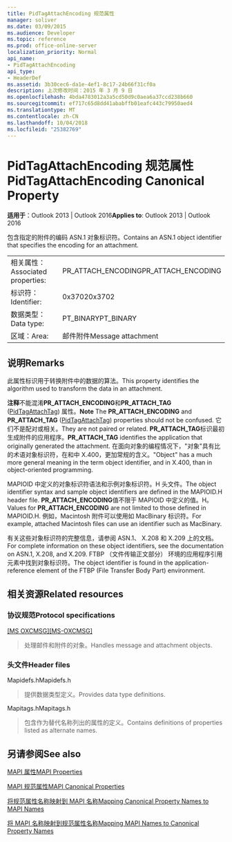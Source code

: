 ```yaml
---
title: PidTagAttachEncoding 规范属性
manager: soliver
ms.date: 03/09/2015
ms.audience: Developer
ms.topic: reference
ms.prod: office-online-server
localization_priority: Normal
api_name:
- PidTagAttachEncoding
api_type:
- HeaderDef
ms.assetid: 3b30cec6-da1e-4ef1-8c17-24b66f31cf0a
description: 上次修改时间：2015 年 3 月 9 日
ms.openlocfilehash: 4bda4783012a3a5cd50d9c0aea6a37ccd238b660
ms.sourcegitcommit: ef717c65d8dd41ababffb01eafc443c79950aed4
ms.translationtype: MT
ms.contentlocale: zh-CN
ms.lasthandoff: 10/04/2018
ms.locfileid: "25382769"
---
```

# <a name="pidtagattachencoding-canonical-property"></a><span data-ttu-id="7873c-103">PidTagAttachEncoding 规范属性</span><span class="sxs-lookup"><span data-stu-id="7873c-103">PidTagAttachEncoding Canonical Property</span></span>

  
  
<span data-ttu-id="7873c-104">**适用于**：Outlook 2013 | Outlook 2016</span><span class="sxs-lookup"><span data-stu-id="7873c-104">**Applies to**: Outlook 2013 | Outlook 2016</span></span> 
  
<span data-ttu-id="7873c-105">包含指定的附件的编码 ASN.1 对象标识符。</span><span class="sxs-lookup"><span data-stu-id="7873c-105">Contains an ASN.1 object identifier that specifies the encoding for an attachment.</span></span> 
  
|||
|:-----|:-----|
|<span data-ttu-id="7873c-106">相关属性：</span><span class="sxs-lookup"><span data-stu-id="7873c-106">Associated properties:</span></span>  <br/> |<span data-ttu-id="7873c-107">PR_ATTACH_ENCODING</span><span class="sxs-lookup"><span data-stu-id="7873c-107">PR_ATTACH_ENCODING</span></span>  <br/> |
|<span data-ttu-id="7873c-108">标识符：</span><span class="sxs-lookup"><span data-stu-id="7873c-108">Identifier:</span></span>  <br/> |<span data-ttu-id="7873c-109">0x3702</span><span class="sxs-lookup"><span data-stu-id="7873c-109">0x3702</span></span>  <br/> |
|<span data-ttu-id="7873c-110">数据类型：</span><span class="sxs-lookup"><span data-stu-id="7873c-110">Data type:</span></span>  <br/> |<span data-ttu-id="7873c-111">PT_BINARY</span><span class="sxs-lookup"><span data-stu-id="7873c-111">PT_BINARY</span></span>  <br/> |
|<span data-ttu-id="7873c-112">区域：</span><span class="sxs-lookup"><span data-stu-id="7873c-112">Area:</span></span>  <br/> |<span data-ttu-id="7873c-113">邮件附件</span><span class="sxs-lookup"><span data-stu-id="7873c-113">Message attachment</span></span>  <br/> |
   
## <a name="remarks"></a><span data-ttu-id="7873c-114">说明</span><span class="sxs-lookup"><span data-stu-id="7873c-114">Remarks</span></span>

<span data-ttu-id="7873c-115">此属性标识用于转换附件中的数据的算法。</span><span class="sxs-lookup"><span data-stu-id="7873c-115">This property identifies the algorithm used to transform the data in an attachment.</span></span>
  
 <span data-ttu-id="7873c-116">**注释**不能混淆**PR_ATTACH_ENCODING**和**PR_ATTACH_TAG** ([PidTagAttachTag](pidtagattachtag-canonical-property.md)) 属性。</span><span class="sxs-lookup"><span data-stu-id="7873c-116">**Note** The **PR_ATTACH_ENCODING** and **PR_ATTACH_TAG** ([PidTagAttachTag](pidtagattachtag-canonical-property.md)) properties should not be confused.</span></span> <span data-ttu-id="7873c-117">它们不是配对或相关。</span><span class="sxs-lookup"><span data-stu-id="7873c-117">They are not paired or related.</span></span> <span data-ttu-id="7873c-118">**PR_ATTACH_TAG**标识最初生成附件的应用程序。</span><span class="sxs-lookup"><span data-stu-id="7873c-118">**PR_ATTACH_TAG** identifies the application that originally generated the attachment.</span></span> <span data-ttu-id="7873c-119">在面向对象的编程情况下，"对象"具有比的术语对象标识符，在和中 X.400，更加常规的含义。</span><span class="sxs-lookup"><span data-stu-id="7873c-119">"Object" has a much more general meaning in the term object identifier, and in X.400, than in object-oriented programming.</span></span> 
  
<span data-ttu-id="7873c-120">MAPIOID 中定义的对象标识符语法和示例对象标识符。H 头文件。</span><span class="sxs-lookup"><span data-stu-id="7873c-120">The object identifier syntax and sample object identifiers are defined in the MAPIOID.H header file.</span></span> <span data-ttu-id="7873c-121">**PR_ATTACH_ENCODING**值不限于 MAPIOID 中定义的值。H。</span><span class="sxs-lookup"><span data-stu-id="7873c-121">Values for **PR_ATTACH_ENCODING** are not limited to those defined in MAPIOID.H.</span></span> <span data-ttu-id="7873c-122">例如，Macintosh 附件可以使用如 MacBinary 标识符。</span><span class="sxs-lookup"><span data-stu-id="7873c-122">For example, attached Macintosh files can use an identifier such as MacBinary.</span></span> 
  
<span data-ttu-id="7873c-123">有关这些对象标识符的完整信息，请参阅 ASN.1、 X.208 和 X.209 上的文档。</span><span class="sxs-lookup"><span data-stu-id="7873c-123">For complete information on these object identifiers, see the documentation on ASN.1, X.208, and X.209.</span></span> <span data-ttu-id="7873c-124">FTBP （文件传输正文部分） 环境的应用程序引用元素中找到对象标识符。</span><span class="sxs-lookup"><span data-stu-id="7873c-124">The object identifier is found in the application-reference element of the FTBP (File Transfer Body Part) environment.</span></span> 
  
## <a name="related-resources"></a><span data-ttu-id="7873c-125">相关资源</span><span class="sxs-lookup"><span data-stu-id="7873c-125">Related resources</span></span>

### <a name="protocol-specifications"></a><span data-ttu-id="7873c-126">协议规范</span><span class="sxs-lookup"><span data-stu-id="7873c-126">Protocol specifications</span></span>

<span data-ttu-id="7873c-127">[[MS OXCMSG]](https://msdn.microsoft.com/library/7fd7ec40-deec-4c06-9493-1bc06b349682%28Office.15%29.aspx)</span><span class="sxs-lookup"><span data-stu-id="7873c-127">[[MS-OXCMSG]](https://msdn.microsoft.com/library/7fd7ec40-deec-4c06-9493-1bc06b349682%28Office.15%29.aspx)</span></span>
  
> <span data-ttu-id="7873c-128">处理邮件和附件的对象。</span><span class="sxs-lookup"><span data-stu-id="7873c-128">Handles message and attachment objects.</span></span>
    
### <a name="header-files"></a><span data-ttu-id="7873c-129">头文件</span><span class="sxs-lookup"><span data-stu-id="7873c-129">Header files</span></span>

<span data-ttu-id="7873c-130">Mapidefs.h</span><span class="sxs-lookup"><span data-stu-id="7873c-130">Mapidefs.h</span></span>
  
> <span data-ttu-id="7873c-131">提供数据类型定义。</span><span class="sxs-lookup"><span data-stu-id="7873c-131">Provides data type definitions.</span></span>
    
<span data-ttu-id="7873c-132">Mapitags.h</span><span class="sxs-lookup"><span data-stu-id="7873c-132">Mapitags.h</span></span>
  
> <span data-ttu-id="7873c-133">包含作为替代名称列出的属性的定义。</span><span class="sxs-lookup"><span data-stu-id="7873c-133">Contains definitions of properties listed as alternate names.</span></span>
    
## <a name="see-also"></a><span data-ttu-id="7873c-134">另请参阅</span><span class="sxs-lookup"><span data-stu-id="7873c-134">See also</span></span>



[<span data-ttu-id="7873c-135">MAPI 属性</span><span class="sxs-lookup"><span data-stu-id="7873c-135">MAPI Properties</span></span>](mapi-properties.md)
  
[<span data-ttu-id="7873c-136">MAPI 规范属性</span><span class="sxs-lookup"><span data-stu-id="7873c-136">MAPI Canonical Properties</span></span>](mapi-canonical-properties.md)
  
[<span data-ttu-id="7873c-137">将规范属性名称映射到 MAPI 名称</span><span class="sxs-lookup"><span data-stu-id="7873c-137">Mapping Canonical Property Names to MAPI Names</span></span>](mapping-canonical-property-names-to-mapi-names.md)
  
[<span data-ttu-id="7873c-138">将 MAPI 名称映射到规范属性名称</span><span class="sxs-lookup"><span data-stu-id="7873c-138">Mapping MAPI Names to Canonical Property Names</span></span>](mapping-mapi-names-to-canonical-property-names.md)

